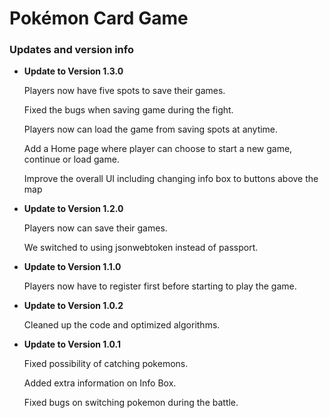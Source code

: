 # Pokémon Card Game
### Updates and version info ###


- **Update to Version 1.3.0**

  Players now have five spots to save their games.

  Fixed the bugs when saving game during the fight.

  Players now can load the game from saving spots at anytime.

  Add a Home page where player can choose to start a new game, continue or load game.

  Improve the overall UI including changing info box to buttons above the map

- **Update to Version 1.2.0**

  Players now can save their games.

  We switched to using jsonwebtoken instead of passport.

- **Update to Version 1.1.0**

  Players now have to register first before starting to play the game.

- **Update to Version 1.0.2**

  Cleaned up the code and optimized algorithms.

- **Update to Version 1.0.1**

  Fixed possibility of catching pokemons.

  Added extra information on Info Box.

  Fixed bugs on switching pokemon during the battle.
